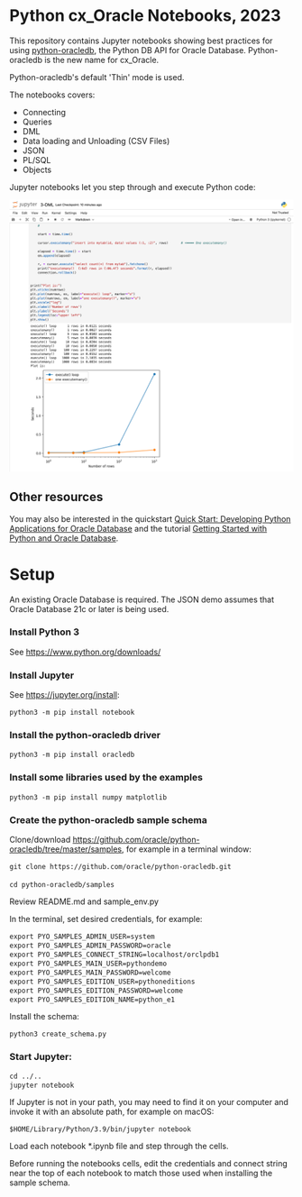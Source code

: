 # Python cx_Oracle Notebooks, 2023

This repository contains Jupyter notebooks showing best practices for using
[python-oracledb](https://pypi.org/project/oracledb/), the Python DB API for Oracle
Database.  Python-oracledb is the new name for cx_Oracle.

Python-oracledb's default 'Thin' mode is used.

The notebooks covers:

- Connecting
- Queries
- DML
- Data loading and Unloading (CSV Files)
- JSON
- PL/SQL
- Objects

Jupyter notebooks let you step through and execute Python code:

![A screenshot of a notebook running in a browser](./images/jupyter-notebook-screenshot.png)

## Other resources

You may also be interested in the quickstart [Quick Start: Developing Python
Applications for Oracle
Database](https://www.oracle.com/database/technologies/appdev/python/quickstartpythononprem.html)
and the tutorial [Getting Started with Python and Oracle
Database](https://apexapps.oracle.com/pls/apex/r/dbpm/livelabs/view-workshop?wid=3482).

# Setup

An existing Oracle Database is required.  The JSON demo assumes that Oracle Database 21c or later is being used.

### Install Python 3

See https://www.python.org/downloads/

### Install Jupyter

See https://jupyter.org/install:

    python3 -m pip install notebook

### Install the python-oracledb driver

    python3 -m pip install oracledb

### Install some libraries used by the examples

    python3 -m pip install numpy matplotlib

### Create the python-oracledb sample schema

Clone/download https://github.com/oracle/python-oracledb/tree/master/samples, for example in a terminal window:

    git clone https://github.com/oracle/python-oracledb.git

    cd python-oracledb/samples

Review README.md and sample_env.py

In the terminal, set desired credentials, for example:

    export PYO_SAMPLES_ADMIN_USER=system
    export PYO_SAMPLES_ADMIN_PASSWORD=oracle
    export PYO_SAMPLES_CONNECT_STRING=localhost/orclpdb1
    export PYO_SAMPLES_MAIN_USER=pythondemo
    export PYO_SAMPLES_MAIN_PASSWORD=welcome
    export PYO_SAMPLES_EDITION_USER=pythoneditions
    export PYO_SAMPLES_EDITION_PASSWORD=welcome
    export PYO_SAMPLES_EDITION_NAME=python_e1

Install the schema:

    python3 create_schema.py

### Start Jupyter:

    cd ../..
    jupyter notebook

If Jupyter is not in your path, you may need to find it on your computer and
invoke it with an absolute path, for example on macOS:

    $HOME/Library/Python/3.9/bin/jupyter notebook

Load each notebook *.ipynb file and step through the cells.

Before running the notebooks cells, edit the credentials and connect string
near the top of each notebook to match those used when installing the sample
schema.
